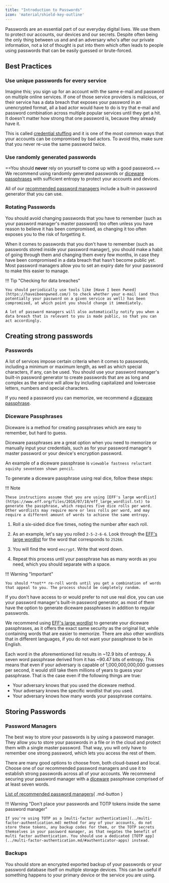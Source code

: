```yaml
---
title: "Introduction to Passwords"
icon: 'material/shield-key-outline'
---
```


Passwords are an essential part of our everyday digital lives. We use them to protect our accounts, our devices and our secrets. Despite often being the only thing between us and and an adversary who's after our private information, not a lot of thought is put into them which often leads to people using passwords that can be easily guessed or brute-forced.

## Best Practices

### Use unique passwords for every service

Imagine this; you sign up for an account with the same e-mail and password on multiple online services. If one of those service providers is malicious, or their service has a data breach that exposes your password in an unencrypted format, all a bad actor would have to do is try that e-mail and password combination across multiple popular services until they get a hit. It doesn't matter how strong that one password is, because they already have it.

This is called [credential stuffing](https://en.wikipedia.org/wiki/Credential_stuffing) and it is one of the most common ways that your accounts can be compromised by bad actors. To avoid this, make sure that you never re-use the same password twice.

### Use randomly generated passwords

==You should **never** rely on yourself to come up with a good password.== We recommend using randomly generated passwords or [diceware passphrases](#diceware) with sufficient entropy to protect your accounts and devices.

All of our [recommended password managers](../passwords.md) include a built-in password generator that you can use.

### Rotating Passwords

You should avoid changing passwords that you have to remember (such as your password manager's master password) too often unless you have reason to believe it has been compromised, as changing it too often exposes you to the risk of forgetting it.

When it comes to passwords that you don't have to remember (such as passwords stored inside your password manager), you should make a habit of going through them and changing them every few months, in case they have been compromised in a data breach that hasn't become public yet. Most password managers allow you to set an expiry date for your password to make this easier to manage.

!!! Tip "Checking for data breaches"

    You should periodically use tools like [Have I been Pwned](https://haveibeenpwned.com/) to check whether your e-mail (and thus potentially your password on a given service as well) has been compromised, at which point you should change it immediately.
    
    A lot of password managers will also automatically notify you when a data breach that is relevant to you is made public, so that you can act accordingly.

## Creating strong passwords

### Passwords

A lot of services impose certain criteria when it comes to passwords, including a minimum or maximum length, as well as which special characters, if any, can be used. You should use your password manager's built-in password generator to create passwords that are as long and complex as the service will allow by including capitalized and lowercase letters, numbers and special characters.

If you need a password you can memorize, we recommend a [diceware passphrase](#diceware).

### Diceware Passphrases

Diceware is a method for creating passphrases which are easy to remember, but hard to guess.

Diceware passphrases are a great option when you need to memorize or manually input your credentials, such as for your password manager's master password or your device's encryption password.

An example of a diceware passphrase is `viewable fastness reluctant squishy seventeen shown pencil`.

To generate a diceware passphrase using real dice, follow these steps:

!!! Note

    These instructions assume that you are using [EFF's large wordlist](https://www.eff.org/files/2016/07/18/eff_large_wordlist.txt) to generate the passphrase, which requires five dice rolls per word. Other wordlists may require more or less rolls per word, and may require a different amount of words to achieve the same entropy.

1. Roll a six-sided dice five times, noting the number after each roll.

2. As an example, let's say you rolled `2-5-2-6-6`. Look through the [EFF's large wordlist](https://www.eff.org/files/2016/07/18/eff_large_wordlist.txt) for the word that corresponds to `25266`.

3. You will find the word `encrypt`. Write that word down.

4. Repeat this process until your passphrase has as many words as you need, which you should separate with a space.

!!! Warning "Important"

    You should **not** re-roll words until you get a combination of words that appeal to you. The process should be completely random.

If you don't have access to or would prefer to not use real dice, you can use your password manager's built-in password generator, as most of them have the option to generate diceware passphrases in addition to regular passwords.

We recommend using [EFF's large wordlist](https://www.eff.org/files/2016/07/18/eff_large_wordlist.txt) to generate your diceware passphrases, as it offers the exact same security as the original list, while containing words that are easier to memorize. There are also other wordlists that in different languages, if you do not want your passphrase to be in English.

Each word in the aforementioned list results in ~12.9 bits of entropy. A seven word passphrase derived from it has ~90.47 bits of entropy. This means that even if your adversary is capable of 1,000,000,000,000 guesses per second, it would still take them millions of years to guess your passphrase. That is the case even if the following things are true:

- Your adversary knows that you used the diceware method.
- Your adversary knows the specific wordlist that you used.
- Your adversary knows how many words your passphrase contains.

## Storing Passwords

### Password Managers

The best way to store your passwords is by using a password manager. They allow you to store your passwords in a file or in the cloud and protect them with a single master password. That way, you will only have to remember one strong password, which lets you access the rest of them.

There are many good options to choose from, both cloud-based and local. Choose one of our recommended password managers and use it to establish strong passwords across all of your accounts. We recommend securing your password manager with a [diceware](#diceware) passphrase comprised of at least seven words.

[List of recommended password managers](../passwords.md){ .md-button }

!!! Warning "Don't place your passwords and TOTP tokens inside the same password manager"

    If you're using TOTP as a [multi-factor authentication](../multi-factor-authentication.md) method for any of your accounts, do not store these tokens, any backup codes for them, or the TOTP secrets themselves in your password manager, as that negates the benefit of multi factor authentication. You should use a dedicated [TOTP app](../multi-factor-authentication.md/#authenticator-apps) instead.

### Backups

You should store an encrypted exported backup of your passwords or your password database itself on multiple storage devices. This can be useful if something happens to your primary device or the service you are using.